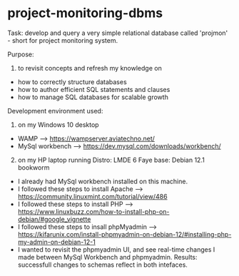 # project-monitoring-dbms

Task:  develop and query a very simple relational database called 'projmon' - short for project monitoring system.

Purpose:
1. to revisit concepts and refresh my knowledge on 
-  how to correctly structure databases
-  how to author efficient SQL statements and clauses
-  how to manage SQL databases for scalable growth

   
Development environment used:

1. on my Windows 10 desktop
- WAMP -->  https://wampserver.aviatechno.net/
- MySql workbench  -->  https://dev.mysql.com/downloads/workbench/

2. on my HP laptop running Distro: LMDE 6 Faye base: Debian 12.1 bookworm
- I already had MySql workbench installed on this machine.
- I followed these steps to install Apache -->  https://community.linuxmint.com/tutorial/view/486
- I followed these steps to install PHP -->  https://www.linuxbuzz.com/how-to-install-php-on-debian/#google_vignette
- I followed these steps to insall phpMyadmin -->  https://kifarunix.com/install-phpmyadmin-on-debian-12/#installing-php-my-admin-on-debian-12-1
- I wanted to revisit the phpmyadmin UI, and see real-time changes I made between MySql Workbench and phpmyadmin. Results: successfull changes to schemas reflect in both intefaces. 
